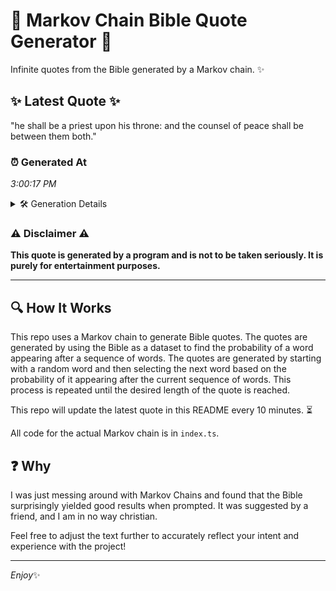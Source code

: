 # 📖 Markov Chain Bible Quote Generator 📖

Infinite quotes from the Bible generated by a Markov chain. ✨

## ✨ Latest Quote ✨
"he shall be a priest upon his throne: and the counsel of peace shall be between them both."

### ⏰ Generated At
*3:00:17 PM*

<details>
    <summary>🛠️ Generation Details</summary>
    <p>
        <strong>🌱 Seed:</strong> he<br>
        <strong>🔄 Iterations:</strong> 17<br>
        <strong>📜 Context History:</strong><br>[ he ]: shall<br>[ he, shall ]: be<br>[ he, shall, be ]: a<br>[ he, shall, be, a ]: priest<br>[ he, shall, be, a, priest ]: upon<br>[ he, shall, be, a, priest, upon ]: his<br>[ shall, be, a, priest, upon, his ]: throne:<br>[ be, a, priest, upon, his, throne: ]: and<br>[ a, priest, upon, his, throne:, and ]: the<br>[ priest, upon, his, throne:, and, the ]: counsel<br>[ upon, his, throne:, and, the, counsel ]: of<br>[ his, throne:, and, the, counsel, of ]: peace<br>[ throne:, and, the, counsel, of, peace ]: shall<br>[ and, the, counsel, of, peace, shall ]: be<br>[ the, counsel, of, peace, shall, be ]: between<br>[ counsel, of, peace, shall, be, between ]: them<br>[ of, peace, shall, be, between, them ]: both.<br>
    </p>
</details>

### ⚠️ Disclaimer ⚠️
**This quote is generated by a program and is not to be taken seriously. It is purely for entertainment purposes.**

---

## 🔍 How It Works

This repo uses a Markov chain to generate Bible quotes. The quotes are generated by using the Bible as a dataset to find the probability of a word appearing after a sequence of words. The quotes are generated by starting with a random word and then selecting the next word based on the probability of it appearing after the current sequence of words. This process is repeated until the desired length of the quote is reached.

This repo will update the latest quote in this README every 10 minutes. ⏳

All code for the actual Markov chain is in `index.ts`.

## ❓ Why

I was just messing around with Markov Chains and found that the Bible surprisingly yielded good results when prompted. 
It was suggested by a friend, and I am in no way christian.

Feel free to adjust the text further to accurately reflect your intent and experience with the project!

---

*Enjoy*✨
